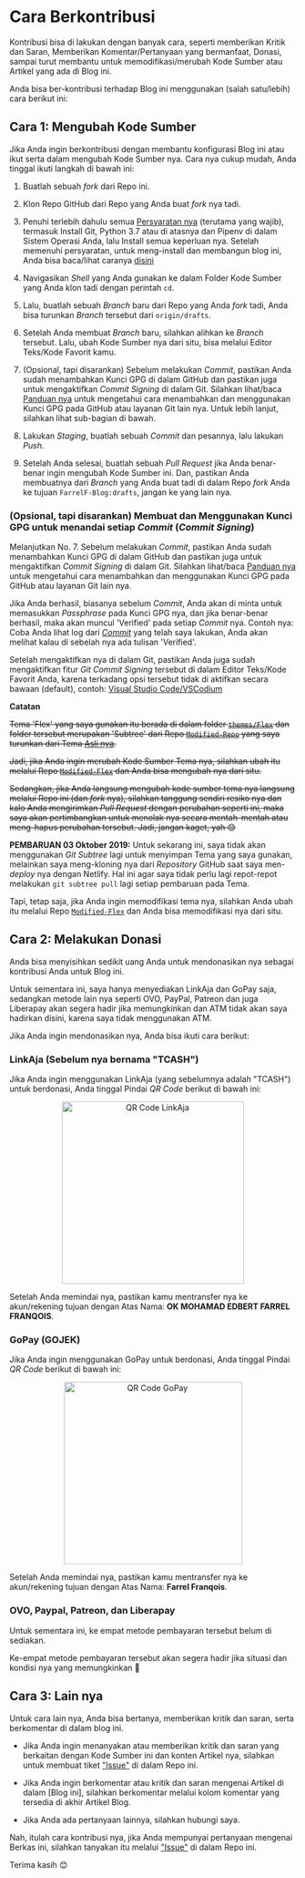 # Cara Berkontribusi
Kontribusi bisa di lakukan dengan banyak cara, seperti memberikan Kritik dan Saran, Memberikan Komentar/Pertanyaan yang bermanfaat, Donasi, sampai turut membantu untuk memodifikasi/merubah Kode Sumber atau Artikel yang ada di Blog ini.

Anda bisa ber-kontribusi terhadap Blog ini menggunakan (salah satu/lebih) cara berikut ini:

## Cara 1: Mengubah Kode Sumber

Jika Anda ingin berkontribusi dengan membantu konfigurasi Blog ini atau ikut serta dalam mengubah Kode Sumber nya. Cara nya cukup mudah, Anda tinggal ikuti langkah di bawah ini:

1. Buatlah sebuah *fork* dari Repo ini.

2. Klon Repo GitHub dari Repo yang Anda buat *fork* nya tadi.

3. Penuhi terlebih dahulu semua [Persyaratan nya](https://github.com/FarrelF/FarrelF-Blog#persyaratan) (terutama yang wajib), termasuk Install Git, Python 3.7 atau di atasnya dan Pipenv di dalam Sistem Operasi Anda, lalu Install semua keperluan nya. Setelah memenuhi persyaratan, untuk meng-install dan membangun blog ini, Anda bisa baca/lihat caranya [disini](https://github.com/FarrelF/FarrelF-Blog#cara-install)

4. Navigasikan *Shell* yang Anda gunakan ke dalam Folder Kode Sumber yang Anda klon tadi dengan perintah `cd`. 

5. Lalu, buatlah sebuah *Branch* baru dari Repo yang Anda *fork* tadi, Anda bisa turunkan *Branch* tersebut dari `origin/drafts`.

6. Setelah Anda membuat *Branch* baru, silahkan alihkan ke *Branch* tersebut. Lalu, ubah Kode Sumber nya dari situ, bisa melalui Editor Teks/Kode Favorit kamu.

7. (Opsional, tapi disarankan) Sebelum melakukan *Commit*, pastikan Anda sudah menambahkan Kunci GPG di dalam GitHub dan pastikan juga untuk mengaktifkan *Commit Signing* di dalam Git. Silahkan lihat/baca [Panduan nya](https://help.github.com/en/articles/managing-commit-signature-verification) untuk mengetahui cara menambahkan dan menggunakan Kunci GPG pada GitHub atau layanan Git lain nya. Untuk lebih lanjut, silahkan lihat sub-bagian di bawah.

8. Lakukan *Staging*, buatlah sebuah *Commit* dan pesannya, lalu lakukan *Push*.

9. Setelah Anda selesai, buatlah sebuah *Pull Request* jika Anda benar-benar ingin mengubah Kode Sumber ini. Dan, pastikan Anda membuatnya dari *Branch* yang Anda buat tadi di dalam Repo *fork* Anda ke tujuan `FarrelF-Blog:drafts`, jangan ke yang lain nya.

### (Opsional, tapi disarankan) Membuat dan Menggunakan Kunci GPG untuk menandai setiap _Commit_ (_Commit Signing_)
Melanjutkan No. 7. Sebelum melakukan *Commit*, pastikan Anda sudah menambahkan Kunci GPG di dalam GitHub dan pastikan juga untuk mengaktifkan *Commit Signing* di dalam Git. Silahkan lihat/baca [Panduan nya](https://help.github.com/en/articles/managing-commit-signature-verification) untuk mengetahui cara menambahkan dan menggunakan Kunci GPG pada GitHub atau layanan Git lain nya. 

Jika Anda berhasil, biasanya sebelum *Commit*, Anda akan di minta untuk memasukkan *Passphrase* pada Kunci GPG nya, dan jika benar-benar berhasil, maka akan muncul 'Verified' pada setiap *Commit* nya. Contoh nya: Coba Anda lihat log dari [*Commit*](https://github.com/FarrelF/FarrelF-Blog/commits/drafts) yang telah saya lakukan, Anda akan melihat kalau di sebelah nya ada tulisan 'Verified'.

Setelah mengaktifkan nya di dalam Git, pastikan Anda juga sudah mengaktifkan fitur *Git Commit Signing* tersebut di dalam Editor Teks/Kode Favorit Anda, karena terkadang opsi tersebut tidak di aktifkan secara bawaan (default), contoh: [Visual Studio Code/VSCodium](https://stealthpuppy.com/signing-git-commits-for-sweet-verified-badges/) 


**Catatan**

~~Tema 'Flex' yang saya gunakan itu berada di dalam folder [`themes/Flex`](https://github.com/FarrelF/FarrelF-Blog/tree/master/themes/Flex) dan folder tersebut merupakan 'Subtree' dari Repo [`Modified-Repo`](https://github.com/FarrelF/Modified-Flex) yang saya turunkan dari Tema [Asli nya](https://github.com/alexandrevicenzi/Flex).~~

~~Jadi, jika Anda ingin merubah Kode Sumber Tema nya, silahkan ubah itu melalui Repo [`Modified-Flex`](https://github.com/FarrelF/Modified-Flex) dan Anda bisa mengubah nya dari situ.~~

~~Sedangkan, jika Anda langsung mengubah kode sumber tema nya langsung melalui Repo ini (dan *fork* nya), silahkan tanggung sendiri resiko nya dan kalo Anda mengirimkan *Pull Request* dengan perubahan seperti ini, maka saya akan pertimbangkan untuk menolak nya secara mentah-mentah atau meng-hapus perubahan tersebut. Jadi, jangan kaget, yah :blush:~~

**PEMBARUAN 03 Oktober 2019:** Untuk sekarang ini, saya tidak akan menggunakan *Git Subtree* lagi untuk menyimpan Tema yang saya gunakan, melainkan saya meng-kloning nya dari *Repository* GitHub saat saya men-*deploy* nya dengan Netlify. Hal ini agar saya tidak perlu lagi repot-repot melakukan `git subtree pull` lagi setiap pembaruan pada Tema.

Tapi, tetap saja, jika Anda ingin memodifikasi tema nya, silahkan Anda ubah itu melalui Repo [`Modified-Flex`](https://github.com/FarrelF/Modified-Flex) dan Anda bisa memodifikasi nya dari situ.

## Cara 2: Melakukan Donasi
Anda bisa menyisihkan sedikit uang Anda untuk mendonasikan nya sebagai kontribusi Anda untuk Blog ini. 

Untuk sementara ini, saya hanya menyediakan LinkAja dan GoPay saja, sedangkan metode lain nya seperti OVO, PayPal, Patreon dan juga Liberapay akan segera hadir jika memungkinkan dan ATM tidak akan saya hadirkan disini, karena saya tidak menggunakan ATM.

Jika Anda ingin mendonasikan nya, Anda bisa ikuti cara berikut:

### LinkAja (Sebelum nya bernama "TCASH")
Jika Anda ingin menggunakan LinkAja (yang sebelumnya adalah "TCASH") untuk berdonasi, Anda tinggal Pindai *QR Code* berikut di bawah ini:

<p align="center">
    <a href="https://cdn.statically.io/gh/FarrelF/FarrelF-Blog/283d3aa/content/extras/qrcode_linkaja.jpg" rel="dns-prefetch">
        <img style="display: block; margin: 0 auto;" src="https://cdn.statically.io/gh/FarrelF/FarrelF-Blog/283d3aa/content/extras/qrcode_linkaja.jpg" alt="QR Code LinkAja" width="320" height="320" />
    </a>
</p>

Setelah Anda memindai nya, pastikan kamu mentransfer nya ke akun/rekening tujuan dengan Atas Nama: **OK MOHAMAD EDBERT FARREL FRANQOIS**.

### GoPay (GOJEK)
Jika Anda ingin menggunakan GoPay untuk berdonasi, Anda tinggal Pindai *QR Code* berikut di bawah ini:

<p align="center">
    <a href="https://cdn.statically.io/gh/FarrelF/FarrelF-Blog/283d3aa/content/extras/qrcode_gopay.jpg" rel="dns-prefetch">
        <img style="display: block; margin: 0 auto;" src="https://cdn.statically.io/gh/FarrelF/FarrelF-Blog/283d3aa/content/extras/qrcode_gopay.jpg?fit=320,320" alt="QR Code GoPay" width="313" height="320" />
    </a>
</p>

Setelah Anda memindai nya, pastikan kamu mentransfer nya ke akun/rekening tujuan dengan Atas Nama: **Farrel Franqois**.

### OVO, Paypal, Patreon, dan Liberapay

Untuk sementara ini, ke empat metode pembayaran tersebut belum di sediakan. 

Ke-empat metode pembayaran tersebut akan segera hadir jika situasi dan kondisi nya yang memungkinkan :slightly_smiling_face:

## Cara 3: Lain nya
Untuk cara lain nya, Anda bisa bertanya, memberikan kritik dan saran, serta berkomentar di dalam blog ini.

- Jika Anda ingin menanyakan atau memberikan kritik dan saran yang berkaitan dengan Kode Sumber ini dan konten Artikel nya, silahkan untuk membuat tiket ["Issue"](https://github.com/FarrelF/FarrelF-Blog/issues) di dalam Repo ini.

- Jika Anda ingin berkomentar atau kritik dan saran mengenai Artikel di dalam [Blog ini], silahkan berkomentar melalui kolom komentar yang tersedia di akhir Artikel Blog.

- Jika Anda ada pertanyaan lainnya, silahkan hubungi saya.

Nah, itulah cara kontribusi nya, jika Anda mempunyai pertanyaan mengenai Berkas ini, silahkan tanyakan itu melalui ["Issue"](https://github.com/FarrelF/FarrelF-Blog/issues) di dalam Repo ini.

Terima kasih :blush:
